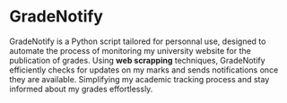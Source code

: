 # GradeNotify

GradeNotify is a Python script tailored for personnal use, designed to automate the process of monitoring my university 
website for the publication of grades. Using __web scrapping__ techniques, GradeNotify efficiently checks for updates on
my marks and sends notifications once they are available. Simplifying my academic tracking process and stay informed 
about my grades effortlessly.